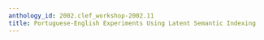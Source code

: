 ```yaml
---
anthology_id: 2002.clef_workshop-2002.11
title: Portuguese-English Experiments Using Latent Semantic Indexing
---
```

